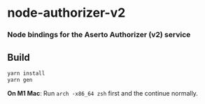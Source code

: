 # node-authorizer-v2

### Node bindings for the Aserto Authorizer (v2) service

## Build

```sh
yarn install
yarn gen
```

**On M1 Mac**: Run `arch -x86_64 zsh` first and the continue normally.
